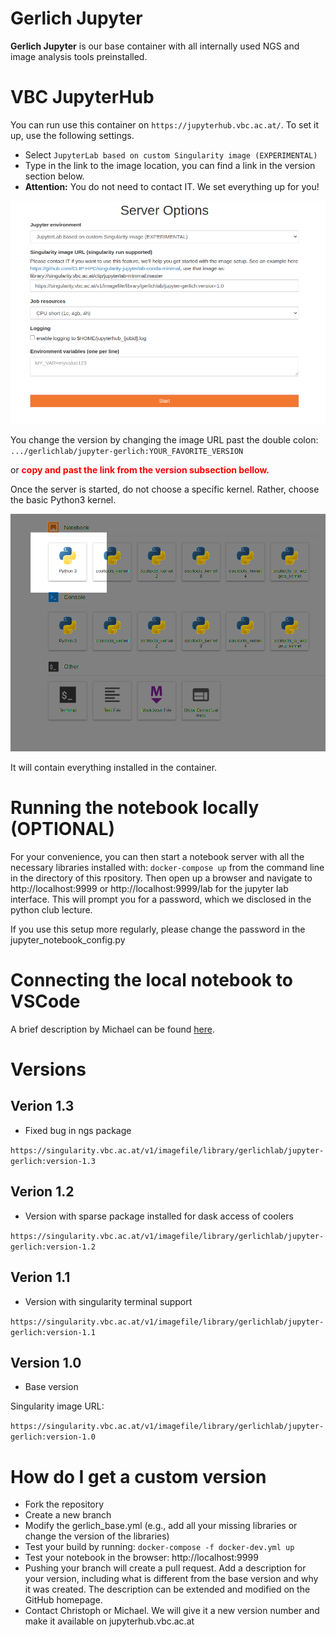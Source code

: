 # Gerlich Jupyter
**Gerlich Jupyter** is our base container with all internally used NGS and image analysis tools preinstalled.

# VBC JupyterHub

You can run use this container on ```https://jupyterhub.vbc.ac.at/```.
To set it up, use the following settings.
 - Select `JupyterLab based on custom Singularity image (EXPERIMENTAL)`
 - Type in the link to the image location, you can find a link in the version section below.
 - **Attention:** You do not need to contact IT. We set everything up for you!


![JupyterHub Settings](images/settings.png)


You change the version by changing the image URL past the double colon:
`.../gerlichlab/jupyter-gerlich:YOUR_FAVORITE_VERSION`

or <span style="color:red">**copy and past the link from the version subsection bellow.**<span>

Once the server is started, do not choose a specific kernel. Rather, choose the basic Python3 kernel.


![Python Kernel](images/kernel.png)


It will contain everything installed in the container.

# Running the notebook locally (OPTIONAL)
For your convenience, you can then start a notebook server with all the necessary libraries installed with:
```docker-compose up``` from the command line in the directory of this rpository.
Then open up a browser and navigate to http://localhost:9999 or http://localhost:9999/lab for the jupyter lab interface. 
This will prompt you for a password, which we disclosed in the python club lecture.

If you use this setup more regularly, please change the password in the jupyter_notebook_config.py

# Connecting the local notebook to VSCode 
A brief description by Michael can be found [here](https://github.com/gerlichlab/python_club_seq_formats_I).

# Versions

## Verion 1.3

- Fixed bug in ngs package

`https://singularity.vbc.ac.at/v1/imagefile/library/gerlichlab/jupyter-gerlich:version-1.3`


## Verion 1.2

- Version with sparse package installed for dask access of coolers

`https://singularity.vbc.ac.at/v1/imagefile/library/gerlichlab/jupyter-gerlich:version-1.2`

## Verion 1.1

- Version with singularity terminal support

`https://singularity.vbc.ac.at/v1/imagefile/library/gerlichlab/jupyter-gerlich:version-1.1`

## Version 1.0
- Base version

Singularity image URL:

 `https://singularity.vbc.ac.at/v1/imagefile/library/gerlichlab/jupyter-gerlich:version-1.0`

# How do I get a custom version
 
- Fork the repository
- Create a new branch
- Modify the gerlich_base.yml (e.g., add all your missing libraries or change the version of the libraries)
- Test your build by running: `docker-compose -f docker-dev.yml up`
- Test your notebook in the browser: http://localhost:9999
- Pushing your branch will create a pull request. Add a description for your version, including what is different from the base version and why it was created. The description can be extended and modified on the GitHub homepage.
- Contact Christoph or Michael. We will give it a new version number and make it available on jupyterhub.vbc.ac.at
